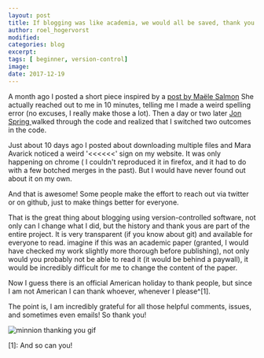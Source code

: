 ```yaml
---
layout: post
title: If blogging was like academia, we would all be saved, thank you for your edits.
author: roel_hogervorst
modified:
categories: blog
excerpt:
tags: [ beginner, version-control]
image:
date: 2017-12-19
---
```


A month ago I posted a short piece inspired by a  [post by Maële Salmon](http://www.masalmon.eu/2017/11/16/wheretoliveus/)
She actually reached out to me in 10 minutes, telling me I made a weird spelling
error (no excuses, I really make those a lot). Then a day or two later [Jon Spring ](https://github.com/jonspring)
walked through the code and realized that I switched two outcomes in the code.

Just about 10 days ago I posted about downloading multiple files and
Mara Avarick noticed a weird '<<<<<<' sign on my website. It was only happening
on chrome ( I couldn't reproduced it in firefox, and it had to do with a few
botched merges in the past). But I would have never found out about it on my own.

And that is awesome! Some people make the effort to reach out via twitter or
on github, just to make things better for everyone.

That is the great thing about blogging using version-controlled software, not only can I change what I did, but the history and thank yous are part
of the entire project. It is very transparent (if you know about git) and available for everyone to read. imagine if this was an academic paper (granted, I would have checked my work slightly more thorough before publishing), not only would you probably not be able to read it (it would be behind a paywall), it would be incredibly difficult for me to change the content of the paper.

Now I guess there is an official American holiday to thank people, but since I am not American I can thank whoever, whenever I please^[1].

The point is, I am incredibly grateful for all those
helpful comments, issues, and sometimes even emails!
So thank you!

![minnion thanking you gif](https://media.giphy.com/media/spHCUbRqG4cjS/giphy.gif)



[1]: And so can you!
